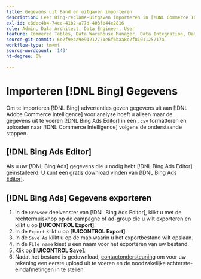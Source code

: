 ```yaml
---
title: Gegevens uit Band en uitgaven importeren
description: Leer Bing-reclame-uitgaven importeren in [!DNL Commerce Intelligence] voor analyse.
exl-id: c8dec4b4-74ce-41b2-a77d-403fe44e2816
role: Admin, Data Architect, Data Engineer, User
feature: Commerce Tables, Data Warehouse Manager, Data Integration, Data Import/Export
source-git-commit: 6e2f9e4a9e91212771e6f6baa8c2f8101125217a
workflow-type: tm+mt
source-wordcount: '143'
ht-degree: 0%

---
```


# Importeren [!DNL Bing] Gegevens

Om te importeren [!DNL Bing] advertenties geven gegevens uit aan [!DNL Adobe Commerce Intelligence] voor analyse hoeft u alleen maar de gegevens uit te voeren [!DNL Bing Ads Editor] in een `.csv` formatteren en uploaden naar [!DNL Commerce Intelligence] volgens de onderstaande stappen.

## [!DNL Bing Ads Editor]

Als u uw [!DNL Bing Ads] gegevens die u nodig hebt [!DNL Bing Ads Editor] geïnstalleerd. U kunt een gratis download vinden van [[!DNL Bing Ads Editor]](https://about.ads.microsoft.com/en-us/solutions/tools/editor).

## [!DNL Bing Ads] Gegevens exporteren

1. In de `Browser` deelvenster van [!DNL Bing Ads Editor], klikt u met de rechtermuisknop op de campagne of ad-group die u wilt exporteren en klikt u op **[!UICONTROL Export]**.
1. In de `Export` klikt u op **[!UICONTROL Export]**.
1. In de `Save As` klikt u op de map waarin u het exportbestand wilt opslaan.
1. In de `File name` kiest u een naam voor het exporteren van uw bestand.
1. Klik op **[!UICONTROL Save]**.
1. Nadat het bestand is gedownload,  [contactondersteuning](https://experienceleague.adobe.com/docs/commerce-knowledge-base/kb/troubleshooting/miscellaneous/mbi-service-policies.html) om voor uw rekening een eerste upload uit te voeren en de noodzakelijke achterste-eindafmetingen in te stellen.
